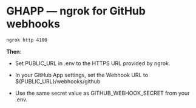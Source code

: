 # GHAPP — ngrok for GitHub webhooks

```bash
ngrok http 4100
```
**Then**:

- Set PUBLIC_URL in .env to the HTTPS URL provided by ngrok.

- In your GitHub App settings, set the Webhook URL to
${PUBLIC_URL}/webhooks/github

- Use the same secret value as GITHUB_WEBHOOK_SECRET from your .env.
